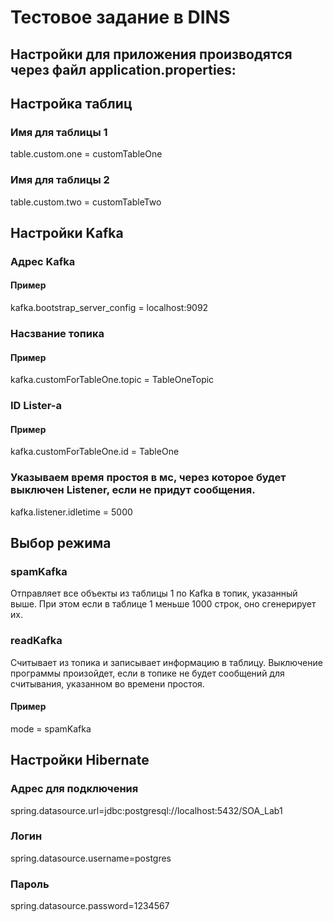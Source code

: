 # Тестовое задание в DINS

## Настройки для приложения производятся через файл application.properties:
## Настройка таблиц
### Имя для таблицы 1
table.custom.one = customTableOne
### Имя для таблицы 2
table.custom.two = customTableTwo

## Настройки Kafka
### Адрес Kafka 
#### Пример
kafka.bootstrap_server_config = localhost:9092
### Насзвание топика
#### Пример
kafka.customForTableOne.topic = TableOneTopic
### ID Lister-а
#### Пример
kafka.customForTableOne.id = TableOne
### Указываем время простоя в мс, через которое будет выключен Listener, если не придут сообщения.
kafka.listener.idletime = 5000

## Выбор режима
### spamKafka
Отправляет все объекты из таблицы 1 по Kafka в топик, указанный выше. При этом если в таблице 1 меньше 1000 строк, оно сгенерирует их.
### readKafka
Считывает из топика и записывает информацию в таблицу. Выключение программы произойдет, если в топике не будет сообщений для считывания, указанном во времени простоя.
#### Пример
mode = spamKafka

## Настройки Hibernate
### Адрес для подключения
spring.datasource.url=jdbc:postgresql://localhost:5432/SOA_Lab1
### Логин
spring.datasource.username=postgres
### Пароль
spring.datasource.password=1234567

